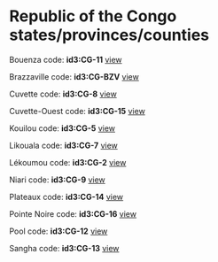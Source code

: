 # Republic of the Congo states/provinces/counties
Bouenza     code: **id3:CG-11**     [view](../export/geojson/medium/id3/cg/11.geojson)     


Brazzaville     code: **id3:CG-BZV**     [view](../export/geojson/medium/id3/cg/bzv.geojson)     


Cuvette     code: **id3:CG-8**     [view](../export/geojson/medium/id3/cg/8.geojson)     


Cuvette-Ouest     code: **id3:CG-15**     [view](../export/geojson/medium/id3/cg/15.geojson)     


Kouilou     code: **id3:CG-5**     [view](../export/geojson/medium/id3/cg/5.geojson)     


Likouala     code: **id3:CG-7**     [view](../export/geojson/medium/id3/cg/7.geojson)     


Lékoumou     code: **id3:CG-2**     [view](../export/geojson/medium/id3/cg/2.geojson)     


Niari     code: **id3:CG-9**     [view](../export/geojson/medium/id3/cg/9.geojson)     


Plateaux     code: **id3:CG-14**     [view](../export/geojson/medium/id3/cg/14.geojson)     


Pointe Noire     code: **id3:CG-16**     [view](../export/geojson/medium/id3/cg/16.geojson)     


Pool     code: **id3:CG-12**     [view](../export/geojson/medium/id3/cg/12.geojson)     


Sangha     code: **id3:CG-13**     [view](../export/geojson/medium/id3/cg/13.geojson)     

